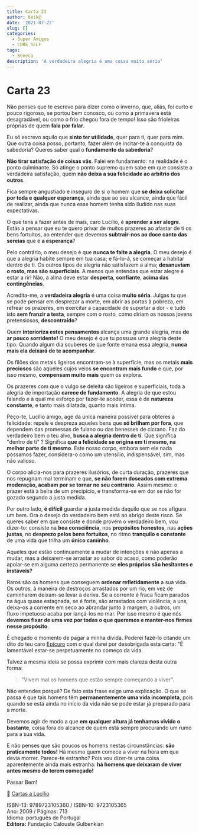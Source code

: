 ```yaml
---
title: Carta 23
author: Keik@
date: '2021-07-22'
slug: []
categories:
  - Super Amigos
  - CORE SELF
tags:
  - Seneca
description: 'A verdadeira alegria é uma coisa muito séria'
---
```


# Carta 23 

Não penses que te escrevo para dizer como o inverno, que, aliás, foi curto e pouco rigoroso, se portou bem conosco, ou como a primavera está desagradável, ou como o frio chegou fora de tempo! Isso são frioleiras próprias de quem **fala por falar**. 

Eu só escrevo aquilo que **sinto ter utilidade**, quer para ti, quer para mim. Que outra coisa posso, portanto, fazer além de incitar-te à conquista da sabedoria? Queres saber qual o **fundamento da sabedoria**?

**Não tirar satisfação de coisas vãs**. Falei em fundamento: na realidade é o ponto culminante. Só atinge o ponto supremo quem sabe em que consiste a verdadeira satisfação, quem **não deixa a sua felicidade ao arbítrio dos outros**. 

Fica sempre angustiado e inseguro de si o homem que **se deixa solicitar por toda e qualquer esperança**, ainda que ao seu alcance, ainda que fácil de realizar, ainda que nunca esse homem tenha sido iludido nas suas expectativas. 

O que tens a fazer antes de mais, caro Lucílio, é **aprender a ser alegre**. Estás a pensar que eu te quero privar de muitos prazeres ao afastar de ti os bens fortuitos, ao entender que devemos **subtrair-nos ao doce canto das sereias** que é **a esperança**? 

Pelo contrário, o meu desejo é que **nunca te falte a alegria**. O meu desejo é que a alegria habite sempre em tua casa; e fá-lo-á, se começar a habitar dentro de ti. Os outros tipos de alegria não satisfazem a alma; **desanuviam o rosto, mas são superficiais**. A menos que entendas que estar alegre é estar a rir! Não, a alma deve estar **desperta**, **confiante**, **acima das contingências**. 

Acredita-me, a **verdadeira alegria** é uma coisa **muito séria**. Julgas tu que se pode pensar em desprezar a morte, em abrir as portas à pobreza, em refrear os prazeres, em exercitar a capacidade de suportar a dor - e tudo isto **sem franzir a testa**, sempre com o rosto, como diriam os nossos jovens pretensiosos, **descontraído**? 

Quem **interioriza estes pensamentos** alcança uma grande alegria, mas **de ar pouco sorridente!** O meu desejo é que tu possuas uma alegria deste tipo. Quando algum dia souberes de que fonte emana essa alegria, **nunca mais ela deixará de te acompanhar**.

Os filões dos metais ligeiros encontram-se à superfície, mas os metais **mais preciosos** são aqueles cujos veios **se encontram mais fundo** e que, por isso mesmo, **compensam muito mais** quem os explora. 

Os prazeres com que o vulgo se deleita são ligeiros e superficiais, toda a alegria de importação **carece de fundamento**. A alegria de que estou falando e à qual me esforço por fazer-te aceder, essa é de **natureza constante**, e tanto mais dilatada, quanto mais íntima. 

Peço-te, Lucílio amigo, age da única maneira possível para obteres a felicidade: repele e despreza aqueles bens que **só brilham por fora**, que dependem das promessas de fulano ou das benesses de cicrano. Faz do verdadeiro bem o teu alvo, **busca a alegria dentro de ti**. Que significa "dentro de ti" ? Significa **que a felicidade se origina em ti mesmo, na melhor parte de ti mesmo**. Este nosso corpo, embora sem ele nada possamos fazer, considera-o como um utensílio, indispensável, sim, mas não valioso. 

O corpo alicia-nos para prazeres ilusórios, de curta duração, prazeres que nos repugnam mal terminam e que, **se não forem doseados com extrema moderação, acabam por se tornar no seu contrário**. Assim mesmo: o prazer está à beira de um precipício, e transforma-se em dor se não for gozado segundo a justa medida. 

Por outro lado, **é difícil** guardar a justa medida daquilo que se nos afigura um bem. Ora o desejo do verdadeiro bem está ao abrigo deste risco. Se queres saber em que consiste e donde provém o verdadeiro bem, vou dizer-to: consiste na **boa consciência**, nos **propósitos honestos**, nas **ações justas**, no **desprezo pelos bens fortuitos**, no ritmo **tranquilo e constante** de uma vida que trilha um **único caminho**. 

Aqueles que estão continuamente a mudar de intenções e não apenas a mudar, mas a deixarem-se arrastar ao sabor do acaso, como poderão apoiar-se em alguma certeza permanente se **eles próprios são hesitantes e instáveis?**

Raros são os homens que conseguem **ordenar refletidamente** a sua vida. Os outros, à maneira de destroços arrastados por um rio, em vez de caminharem deixam-se levar à deriva. Se a corrente é fraca ficam parados na água quase estagnada, se é forte, são arrastados com violência; a uns, deixa-os a corrente em seco ao abrandar junto à margem, a outros, um fluxo impetuoso acaba por lançá-los no mar. Por isso mesmo é que nós **devemos fixar de uma vez por todas o que queremos e manter-nos firmes nesse propósito**.
 
 É chegado o momento de pagar a minha dívida. Poderei fazê-lo citando um dito do teu caro [Epicuro](https://pt.wikipedia.org/wiki/Epicuro) com o qual darei por desobrigada esta carta: "É lamentável estar-se perpetuamente no começo da vida. 
 
 Talvez a mesma ideia se possa exprimir com mais clareza desta outra forma:

> "Vivem mal os homens que estão sempre começando a viver". 

Não entendes porquê? De fato esta frase exige uma explicação. O que se passa é que tais homens têm **permanentemente uma vida incompleta**, pois quando se está ainda no início da vida não se pode estar já preparado para a morte. 

Devemos agir de modo a que **em qualquer altura já tenhamos vivido o bastante**, coisa fora do alcance de quem está sempre procurando um rumo para a sua vida. 

E não penses que são poucos os homens nestas circunstâncias: **são praticamente todos!** Há mesmo quem comece a viver na hora em que devia morrer. Parece-te estranho? Pois vou dizer-te uma coisa aparentemente ainda mais estranha: **há homens que deixaram de viver antes mesmo de terem começado!**

Passar Bem!

:book: [Cartas a Lucílio](https://www.skoob.com.br/cartas-a-lucilio-37684ed41245.html)

ISBN-13: 9789723105360 / ISBN-10: 9723105365  
Ano: 2009 / Páginas: 713  
Idioma: português de Portugal   
**Editora:** Fundação Calouste Gulbenkian